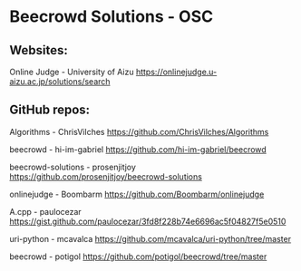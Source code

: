 # Beecrowd Solutions - OSC

## Websites:

Online Judge - University of Aizu
https://onlinejudge.u-aizu.ac.jp/solutions/search


## GitHub repos:

Algorithms - ChrisVilches
https://github.com/ChrisVilches/Algorithms

beecrowd - hi-im-gabriel
https://github.com/hi-im-gabriel/beecrowd

beecrowd-solutions - prosenjitjoy
https://github.com/prosenjitjoy/beecrowd-solutions

onlinejudge - Boombarm
https://github.com/Boombarm/onlinejudge

A.cpp - paulocezar
https://gist.github.com/paulocezar/3fd8f228b74e6696ac5f04827f5e0510

uri-python - mcavalca
https://github.com/mcavalca/uri-python/tree/master

beecrowd - potigol
https://github.com/potigol/beecrowd/tree/master